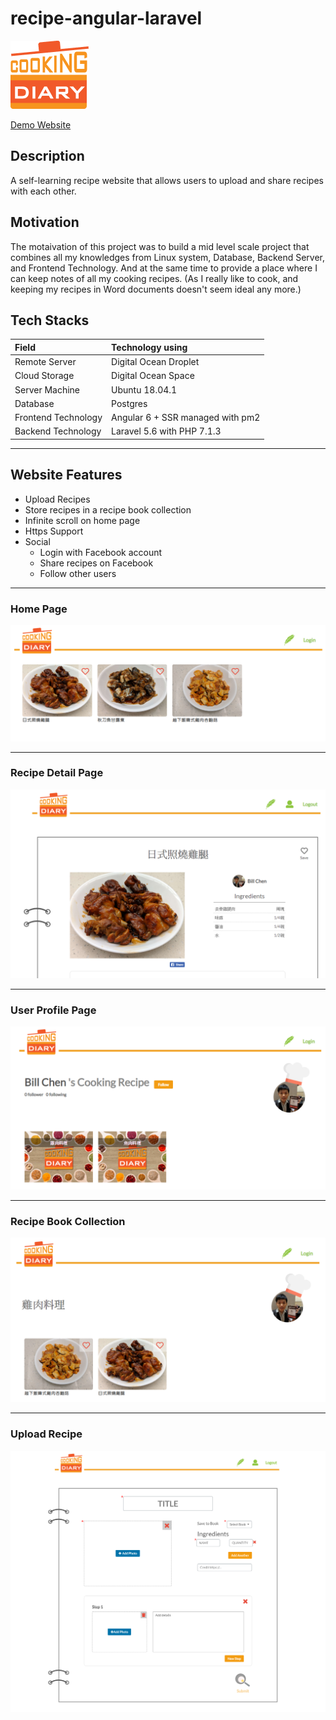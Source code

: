# recipe-angular-laravel

![Cooking Diary](./img/logo.png)

[Demo Website](https://cooking-diary.com/)

## Description

A self-learning recipe website that allows users to upload and share recipes with each other.

## Motivation

The motaivation of this project was to build a mid level scale project that combines all my knowledges from Linux system, Database, Backend Server, and Frontend Technology. And at the same time to provide a place where I can keep notes of all my cooking recipes. (As I really like to cook, and keeping my recipes in Word documents doesn't seem ideal any more.)

## Tech Stacks

| Field               | Technology using                       |
| :------------------ | :------------------------------------- |
| Remote Server       | Digital Ocean Droplet                  |
| Cloud Storage       | Digital Ocean Space                    |
| Server Machine      | Ubuntu 18.04.1                         |
| Database            | Postgres                               |
| Frontend Technology | Angular 6 + SSR managed with pm2       |
| Backend Technology  | Laravel 5.6 with PHP 7.1.3             |

---

## Website Features

* Upload Recipes
* Store recipes in a recipe book collection
* Infinite scroll on home page
* Https Support
* Social
    * Login with Facebook account
    * Share recipes on Facebook
    * Follow other users

---

### Home Page

![Home Page](img/homepage.PNG)

---

### Recipe Detail Page

![Recipe Detail](img/recipe_detail.PNG)

---

### User Profile Page

![User Profile Page](img/profile.PNG)

---

### Recipe Book Collection

![Recipe Book Collection](img/recipe_book.PNG)

---

### Upload Recipe

![Upload Recipe](img/upload_recipe.png)